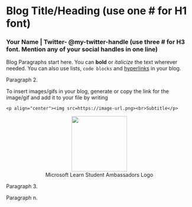 # Blog Title/Heading (use one # for H1 font)
### Your Name | Twitter- @my-twitter-handle (use three # for H3 font. Mention any of your social handles in one line)

Blog Paragraphs start here. You can **bold** or _italicize_ the text wherever needed. You can also use lists, ```code blocks``` and [hyperlinks](https://github.com/microsoft/studentambassadors/tree/main/Ambassador-Blogs) in your blog. 

Paragraph 2.

To insert images/gifs in your blog, generate or copy the link for the image/gif and add it to your file by writing

```<p align="center"><img src=https://image-url.png><br>Subtitle</p>```

<p align="center"><img src=___ width=150 align='center'><br>Microsoft Learn Student Ambassadors Logo</p>

Paragraph 3.

Paragraph n.
